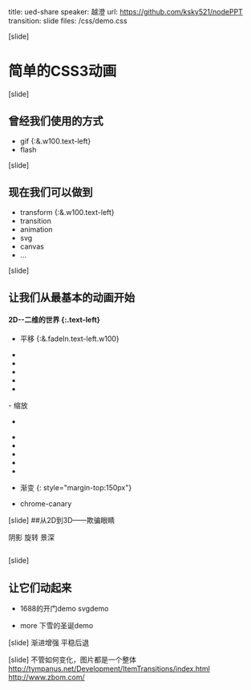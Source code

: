 title: ued-share
speaker: 越澄
url: https://github.com/ksky521/nodePPT
transition: slide
files: /css/demo.css

[slide]

# 简单的CSS3动画

[slide]
## 曾经我们使用的方式

- gif {:&.w100.text-left}
- flash

[slide]
## 现在我们可以做到 

- transform {:&.w100.text-left}
- transition 
- animation
- svg
- canvas
- ...

[slide]
## 让我们从最基本的动画开始 

#### 2D--二维的世界 {:.text-left}

- 平移 {:&.fadeIn.text-left.w100}
<ul class="demo-translate">
    <li></li>
    <li></li>
    <li></li>
    <li></li>
    <li></li>
</ul>
- 缩放 
<ul class="demo-scale-s">
    <li></li>
</ul>
<ul class="demo-scale-l">
    <li></li>
    <li></li>
    <li></li>
    <li></li>
    <li></li>
</ul>

- 渐变 {: style="margin-top:150px"}
<ul class="demo-gradient">
    <li>chrome-canary</li>
</ul>
[slide]
##从2D到3D——欺骗眼睛

阴影 旋转 景深

<div class="doge fadeIn">
    <img src="../img/doge.jpeg" alt="">
</div>

[slide]
## 让它们动起来
- 1688的开门demo svgdemo 

- more 下雪的圣诞demo

[slide]
渐进增强 平稳后退

[slide]
不管如何变化，图片都是一个整体
http://tympanus.net/Development/ItemTransitions/index.html
http://www.zbom.com/